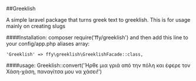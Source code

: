 ##Greeklish

A simple laravel package that turns greek text to greeklish.
This is for usage mainly on creating slugs

####Installation:
composer require('ffy/greeklish')
and then add this line to your config/app.php aliases array:

    'Greeklish' => ffy\greeklish\GreeklishFacade::class,
    
####usage:
    Greeklish::convert('Ήρθε μια γριά από την πόλη και έφερε τον Χάση-χάση, παναγίτσα μου να χάσει!')
    
    
